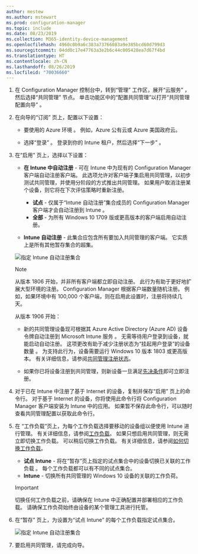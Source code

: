 ```yaml
---
author: mestew
ms.author: mstewart
ms.prod: configuration-manager
ms.topic: include
ms.date: 08/23/2019
ms.collection: M365-identity-device-management
ms.openlocfilehash: 4960c0b9a6c383a73766083a9e385bcd60d799d3
ms.sourcegitcommit: 04dd0c17e47763a3e2b6c44c005428ea7d67f4bd
ms.translationtype: HT
ms.contentlocale: zh-CN
ms.lasthandoff: 08/26/2019
ms.locfileid: "70036660"
---
```

<!--3555750 FKA 1357954 --Don't apply H2/H3 in this include file since they are context driven by article-->
1. 在 Configuration Manager 控制台中，转到“管理”  工作区，展开“云服务”  ，然后选择“共同管理”  节点。 单击功能区中的“配置共同管理”以打开“共同管理配置向导”   。

2. 在向导的“订阅”  页上，配置以下设置：

    - 要使用的 Azure 环境  。 例如，Azure 公有云或 Azure 美国政府云。<!--4075452-->  

    - 选择“登录”  。 登录到你的 Intune 租户，然后选择“下一步”  。  

3. 在“启用”  页上，选择以下设置：

   - **在 Intune 中自动注册** - 可在 Intune 中为现有的 Configuration Manager 客户端自动注册客户端。 此选项允许对客户端子集启用共同管理，以初步测试共同管理，并使用分阶段的方式推出共同管理。 如果用户取消注册某个设备，则它将在下次评估策略时重新注册。 <!--3330596-->

      - **试点** - 仅属于“Intune 自动注册”集合成员的 Configuration Manager 客户端才会自动注册到 Intune  。
      - **全部** - 为所有 Windows 10 1709 版或更高版本的客户端启用自动注册。

   - **Intune 自动注册** - 此集合应包含所有要加入共同管理的客户端。 它实质上是所有其他暂存集合的超集。

   ![指定 Intune 自动注册集合 ](../media/3555750-co-management-onboarding-enablement.png)

      > [!Note]  
      > 从版本 1806 开始，并非所有客户端都立即自动注册。 此行为有助于更好地扩展大型环境的注册。 Configuration Manager 根据客户端数量随机注册。 例如，如果环境中有 100,000 个客户端，则在启用此设置时，注册将持续几天。<!--1358003-->  
      >
      > 从版本 1906 开始：
      >
      > - 新的共同管理设备现可根据其 Azure Active Directory (Azure AD) 设备令牌自动注册到 Microsoft Intune 服务  。 无需等待用户登录到设备，就能启动自动注册。 这项更改有助于减少注册状态为“挂起用户登录”的设备数量  。<!-- 4454491 --> 为支持此行为，设备需要运行 Windows 10 版本 1803 或更高版本。 有关详细信息，请参阅[共同管理注册状态](/sccm/comanage/how-to-monitor#co-management-enrollment-status)。
      >
      > - 如果你已将设备注册到共同管理，则新设备一旦满足[先决条件](/sccm/comanage/overview#prerequisites)即可立即注册。<!--4321130-->

4. 对于已在 Intune 中注册了基于 Internet 的设备，复制并保存“启用”  页上的命令行。 对于基于 Internet 的设备，你将使用此命令行将 Configuration Manager 客户端安装为 Intune 中的应用。 如果暂不保存此命令行，可以随时查看共同管理配置以获取此命令行。

5. 在  “工作负载”页上，为每个工作负载选择要移动的设备组以便使用 Intune 进行管理。 有关详细信息，请参阅[工作负载](/sccm/comanage/workloads)。 如果只想启用共同管理，则无需立即切换工作负载。 可以稍后切换工作负载。 有关详细信息，请参阅[如何切换工作负载](/sccm/comanage/how-to-switch-workloads)。  

    - **试点 Intune** - 将在“暂存”页上指定的试点集合中的设备切换已关联的工作负载  。 每个工作负载都可以有不同的试点集合。
    - **Intune** - 切换所有共同管理的 Windows 10 设备的关联的工作负荷。  

    > [!Important]
    > 切换任何工作负载之前，请确保在 Intune 中正确配置并部署相应的工作负载。 请确保工作负荷始终由设备的某个管理工具进行托管。  

6. 在“暂存”  页上，为设置为“试点 Intune”  的每个工作负载指定试点集合。

   ![指定 Intune 自动注册集合 ](../media/3555750-co-management-onboarding-staging.png)

7. 要启用共同管理，请完成向导。
